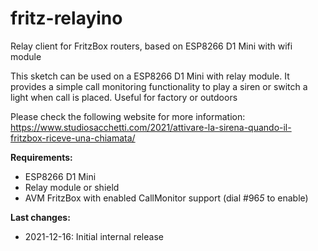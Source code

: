 # fritz-relayino
Relay client for FritzBox routers, based on ESP8266 D1 Mini with wifi module

This sketch can be used on a ESP8266 D1 Mini with relay module. 
It provides a simple call monitoring functionality to play a siren or switch
a light when call is placed. Useful for factory or outdoors

Please check the following website for more information:
https://www.studiosacchetti.com/2021/attivare-la-sirena-quando-il-fritzbox-riceve-una-chiamata/

**Requirements:**
- ESP8266 D1 Mini
- Relay module or shield
- AVM FritzBox with enabled CallMonitor support (dial #96*5* to enable)

**Last changes:**
- 2021-12-16: Initial internal release

